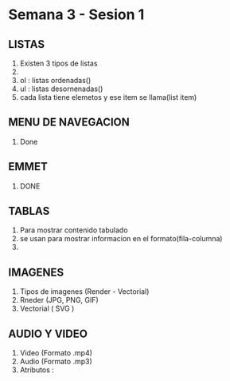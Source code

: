 # Semana 3 - Sesion 1

## LISTAS
1. Existen 3 tipos de listas
2. <!--<ol></ol> && <ul></ul>-->
3. ol : listas ordenadas()
4. ul : listas desornenadas()
5. cada lista tiene elemetos y ese item se llama(list item)

## MENU DE NAVEGACION
1. Done

## EMMET
1. DONE

## TABLAS
1. Para mostrar contenido tabulado
2. se usan para mostrar informacion en el formato(fila-columna)
3. <!--<table></table> && <tr></tr> && <td></td>-->

## IMAGENES
1. Tipos de imagenes (Render - Vectorial)
2. Rneder (JPG, PNG, GIF) 
3. Vectorial ( SVG )

## AUDIO Y VIDEO
1. Video (Formato .mp4)
2. Audio (Formato .mp3)
3. Atributos : 